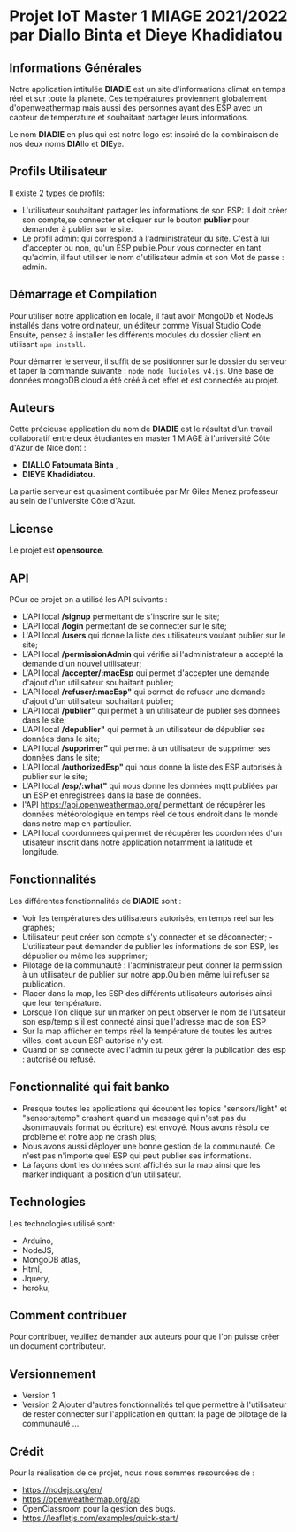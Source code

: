 # Projet IoT Master 1 MIAGE 2021/2022 par Diallo Binta et Dieye Khadidiatou

## Informations Générales
Notre application intitulée **DIADIE** est un site d'informations climat en temps réel et sur toute la planète. Ces températures proviennent globalement d'openweathermap mais aussi des personnes ayant des ESP avec un capteur de température et souhaitant partager leurs informations.

Le nom **DIADIE** en plus qui est notre logo est inspiré de la combinaison de nos deux noms **DIA**llo et **DIE**ye.

## Profils Utilisateur
Il existe 2 types de profils:
- L'utilisateur souhaitant partager les informations de son ESP: Il doit créer son compte,se connecter et cliquer sur le bouton **publier** pour demander à publier sur le site.
- Le profil admin: qui correspond à l'administrateur du site. C'est à lui d'accepter ou non, qu'un ESP publie.Pour vous connecter en tant qu'admin, il faut utiliser le nom d'utilisateur admin et son Mot de passe : admin.
## Démarrage et Compilation
Pour utiliser notre application en locale, il faut avoir MongoDb et NodeJs installés dans votre ordinateur, un éditeur comme Visual Studio Code.
Ensuite, pensez à installer les différents modules du dossier client en utilisant `npm install`.

Pour démarrer le serveur, il suffit de se positionner sur le dossier du serveur et taper la commande suivante : `node node_lucioles_v4.js`.
Une base de données mongoDB cloud a été créé à cet effet et est connectée au projet.

## Auteurs
Cette précieuse application du nom de **DIADIE** est le résultat d'un travail collaboratif entre deux étudiantes en master 1 MIAGE à l'université Côte d'Azur de Nice dont :
- **DIALLO Fatoumata Binta** ,
- **DIEYE Khadidiatou**.

La partie serveur est quasiment contibuée par Mr Giles Menez professeur au sein de l'université Côte d'Azur.

## License
Le projet est **opensource**.

## API
POur ce projet on a utilisé les API suivants :
- L'API local **/signup** permettant de s'inscrire sur le site;
- L'API local **/login** permettant de se connecter sur le site;
- L'API local **/users** qui donne la liste des utilisateurs voulant publier sur le site;
- L'API local **/permissionAdmin** qui vérifie si l'administrateur a accepté la demande d'un nouvel utilisateur;
- L'API local **/accepter/:macEsp** qui permet d'accepter une demande d'ajout d'un utilisateur souhaitant publier;
- L'API local **/refuser/:macEsp"** qui permet de refuser une demande d'ajout d'un utilisateur souhaitant publier;
- L'API local **/publier"** qui permet à un utilisateur de publier ses données dans le site;
- L'API local **/depublier"** qui permet à un utilisateur de dépublier ses données dans le site;
- L'API local **/supprimer"** qui permet à un utilisateur de supprimer ses données dans le site;
- L'API local **/authorizedEsp"** qui nous donne la liste des ESP autorisés à publier sur le site;
- L'API local **/esp/:what"** qui nous donne les données mqtt publiées par un ESP et enregistrées dans la base de données.
- l'API https://api.openweathermap.org/ permettant de récupérer les données météorologique en temps réel de tous endroit dans le monde dans notre map en particulier.
- L'API local coordonnees qui permet de récupérer les coordonnées d'un utisateur inscrit dans notre application notamment la latitude et longitude.


## Fonctionnalités
Les différentes fonctionnalités de **DIADIE** sont :
- Voir les températures des utilisateurs autorisés, en temps réel sur les graphes;
- Utilisateur peut créer son compte s'y connecter et se déconnecter;
-L'utilisateur peut demander de publier les informations de son ESP, les dépublier ou même les supprimer;
- Pilotage de la communauté : l'administrateur peut donner la permission à un utilisateur de publier sur notre app.Ou bien même lui refuser sa publication.
- Placer dans la map, les ESP des différents utilisateurs autorisés ainsi que leur température.
- Lorsque l'on clique sur un marker on peut observer le nom de l'utisateur son esp/temp s'il est connecté ainsi que l'adresse mac de son ESP
- Sur la map afficher en temps réel la température de toutes les autres villes, dont aucun ESP autorisé n'y est.
- Quand on se connecte avec l'admin tu peux gérer la publication des esp : autorisé ou refusé.

## Fonctionnalité qui fait banko
- Presque toutes les applications qui écoutent les topics "sensors/light" et "sensors/temp" crashent quand un message qui n'est pas du Json(mauvais format ou écriture) est envoyé.
Nous avons résolu ce problème et notre app ne crash plus;
- Nous avons aussi déployer une bonne gestion de la communauté. Ce n'est pas n'importe quel ESP qui peut publier ses informations.
- La façons dont les données sont affichés sur la map ainsi que les marker indiquant la position d'un utilisateur.


## Technologies
Les technologies utilisé sont:
- Arduino,
- NodeJS,
- MongoDB atlas,
- Html,
- Jquery,
- heroku,


## Comment contribuer
Pour contribuer, veuillez demander aux auteurs pour que l'on puisse créer un document contributeur.

## Versionnement
- Version 1
- Version 2 Ajouter d'autres fonctionnalités tel que permettre à l'utilisateur de rester connecter sur l'application en quittant la page de pilotage de la communauté ...

## Crédit

Pour la réalisation de ce projet, nous nous sommes resourcées de :
- https://nodejs.org/en/
- https://openweathermap.org/api
- OpenClassroom pour la gestion des bugs.
- https://leafletjs.com/examples/quick-start/

